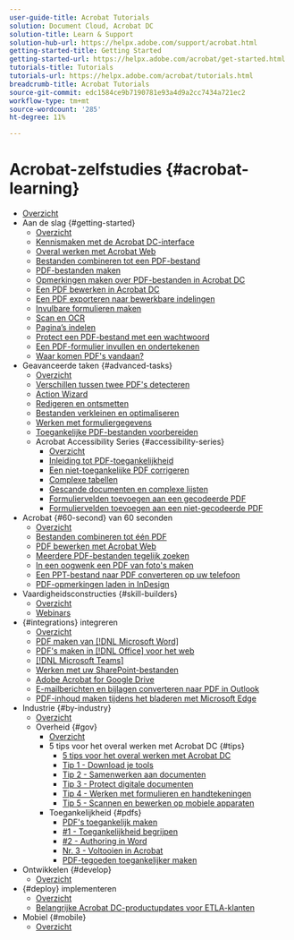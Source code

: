 ```yaml
---
user-guide-title: Acrobat Tutorials
solution: Document Cloud, Acrobat DC
solution-title: Learn & Support
solution-hub-url: https://helpx.adobe.com/support/acrobat.html
getting-started-title: Getting Started
getting-started-url: https://helpx.adobe.com/acrobat/get-started.html
tutorials-title: Tutorials
tutorials-url: https://helpx.adobe.com/acrobat/tutorials.html
breadcrumb-title: Acrobat Tutorials
source-git-commit: edc1584ce9b7190781e93a4d9a2cc7434a721ec2
workflow-type: tm+mt
source-wordcount: '285'
ht-degree: 11%

---
```



# Acrobat-zelfstudies {#acrobat-learning}

+ [Overzicht](overview.md)
+ Aan de slag {#getting-started}
   + [Overzicht](getting-started/getting-started-overview.md)
   + [Kennismaken met de Acrobat DC-interface](getting-started/get-to-know-the-acrobat-dc-interface.md)
   + [Overal werken met Acrobat Web](getting-started/acrobatweb.md)
   + [Bestanden combineren tot een PDF-bestand](getting-started/combine-to-pdf.md)
   + [PDF-bestanden maken](getting-started/create-pdf.md)
   + [Opmerkingen maken over PDF-bestanden in Acrobat DC](getting-started/comment-on-pdf-files.md)
   + [Een PDF bewerken in Acrobat DC](getting-started/edit-pdf.md)
   + [Een PDF exporteren naar bewerkbare indelingen](getting-started/export-pdf.md)
   + [Invulbare formulieren maken](getting-started/create-fillable-forms.md)
   + [Scan en OCR](getting-started/scan-and-ocr.md)
   + [Pagina’s indelen](getting-started/organize.md)
   + [Protect een PDF-bestand met een wachtwoord](getting-started/password-protect.md)
   + [Een PDF-formulier invullen en ondertekenen](getting-started/fill-and-sign.md)
   + [Waar komen PDF&#39;s vandaan?](getting-started/where-do-pdfs-come-from.md)
+ Geavanceerde taken {#advanced-tasks}
   + [Overzicht](advanced-tasks/advanced-tasks-overview.md)
   + [Verschillen tussen twee PDF&#39;s detecteren](advanced-tasks/compare.md)
   + [Action Wizard](advanced-tasks/action.md)
   + [Redigeren en ontsmetten](advanced-tasks/redact.md)
   + [Bestanden verkleinen en optimaliseren](advanced-tasks/reduce.md)
   + [Werken met formuliergegevens](advanced-tasks/formdata.md)
   + [Toegankelijke PDF-bestanden voorbereiden](advanced-tasks/accessibility.md)
   + Acrobat Accessibility Series {#accessibility-series}
      + [Overzicht](advanced-tasks/accessibility-series.md)
      + [Inleiding tot PDF-toegankelijkheid](advanced-tasks/accessibilitysession1.md)
      + [Een niet-toegankelijke PDF corrigeren](advanced-tasks/accessibilitysession2.md)
      + [Complexe tabellen](advanced-tasks/accessibilitysession3.md)
      + [Gescande documenten en complexe lijsten](advanced-tasks/accessibilitysession4.md)
      + [Formuliervelden toevoegen aan een gecodeerde PDF](advanced-tasks/accessibilitysession5.md)
      + [Formuliervelden toevoegen aan een niet-gecodeerde PDF](advanced-tasks/accessibilitysession6.md)
+ Acrobat {#60-second} van 60 seconden
   + [Overzicht](60-second/60-second-overview.md)
   + [Bestanden combineren tot één PDF](60-second/combine-to-one-pdf.md)
   + [PDF bewerken met Acrobat Web](60-second/edit.md)
   + [Meerdere PDF-bestanden tegelijk zoeken](60-second/search.md)
   + [In een oogwenk een PDF van foto&#39;s maken](60-second/photo.md)
   + [Een PPT-bestand naar PDF converteren op uw telefoon](60-second/phone.md)
   + [PDF-opmerkingen laden in InDesign](60-second/indesign.md)
+ Vaardigheidsconstructies {#skill-builders}
   + [Overzicht](skill-builder/skill-builder-overview.md)
   + [Webinars](skill-builder/skill-builder-webinars.md)
+ {#integrations} integreren
   + [Overzicht](integrate/integrate-overview.md)
   + [PDF maken van [!DNL Microsoft Word]](integrate/createfromword.md)
   + [PDF&#39;s maken in [!DNL Office] voor het web](integrate/createofficeweb.md)
   + [[!DNL Microsoft Teams]](integrate/acrobatandteams.md)
   + [Werken met uw SharePoint-bestanden](integrate/acrobatandsp.md)
   + [Adobe Acrobat for Google Drive](integrate/acrobatandgoogle.md)
   + [E-mailberichten en bijlagen converteren naar PDF in Outlook](integrate/outlook.md)
   + [PDF-inhoud maken tijdens het bladeren met Microsoft Edge](integrate/edge.md)
+ Industrie {#by-industry}
   + [Overzicht](industry/industry-overview.md)
   + Overheid {#gov}
      + [Overzicht](industry/gov/gov-overview.md)
      + 5 tips voor het overal werken met Acrobat DC {#tips}
         + [5 tips voor het overal werken met Acrobat DC](industry/gov/5-tips-for-working-anywhere-with-acrobat-dc-for-government.md)
         + [Tip 1 - Download je tools](industry/gov/get-your-tools.md)
         + [Tip 2 - Samenwerken aan documenten](industry/gov/collaborate-on-documents.md)
         + [Tip 3 - Protect digitale documenten](industry/gov/protect-digital-documents.md)
         + [Tip 4 - Werken met formulieren en handtekeningen](industry/gov/work-with-forms-and-signatures.md)
         + [Tip 5 - Scannen en bewerken op mobiele apparaten](industry/gov/scan-and-edit-on-mobile.md)
      + Toegankelijkheid {#pdfs}
         + [PDF&#39;s toegankelijk maken](industry/gov/making-pdfs-accessible.md)
         + [#1 - Toegankelijkheid begrijpen](industry/gov/understanding-accessibility.md)
         + [#2 - Authoring in Word](industry/gov/authoring-in-word.md)
         + [Nr. 3 - Voltooien in Acrobat](industry/gov/finishing-in-acrobat.md)
         + [PDF-tegoeden toegankelijker maken](industry/gov/making-pdf-ballots-accessible.md)
+ Ontwikkelen {#develop}
   + [Overzicht](develop/develop-overview.md)
+ {#deploy} implementeren
   + [Overzicht](deploy/deploy-overview.md)
   + [Belangrijke Acrobat DC-productupdates voor ETLA-klanten](deploy/signentitlementchanges.md)
+ Mobiel {#mobile}
   + [Overzicht](mobile/mobile-overview.md)